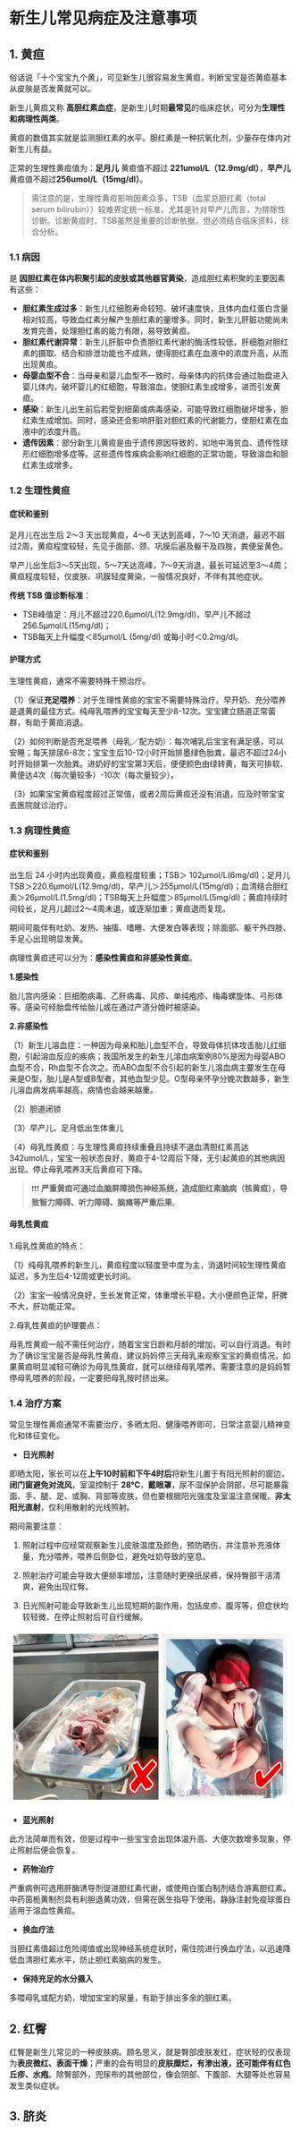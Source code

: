 <script setup>
import ScrollView from '../components/ScrollView.vue'
</script>

# 新生儿常见病症及注意事项

<ScrollView>

## 1. 黄疸

俗话说「十个宝宝九个黄」，可见新生儿很容易发生黄疸，判断宝宝是否黄疸基本从皮肤是否发黄就可以。

新生儿黄疸又称 **高胆红素血症**，是新生儿时期**最常见**的临床症状，可分为**生理性和病理性两类**。

黄疸的数值其实就是监测胆红素的水平。胆红素是一种抗氧化剂，少量存在体内对新生儿有益。

正常的生理性黄疸值为：**足月儿** 黄疸值不超过 **221umol/L（12.9mg/dl）**，**早产儿** 黄疸值不超过**256umoI/L（15mg/dl）**。

> 需注意的是，生理性黄疸影响因素众多，TSB（血浆总胆红素（total serum bilirubin））较难界定统一标准，尤其是针对早产儿而言，为排除性诊断。诊断黄疸时，TSB虽然是重要的诊断依据，但必须结合临床资料，综合分析。

### 1.1 病因

是 **因胆红素在体内积聚引起的皮肤或其他器官黄染**，造成胆红素积聚的主要因素有这些：

- **胆红素生成过多**：新生儿红细胞寿命较短、破坏速度快，且体内血红蛋白含量相对较高，导致血红素分解产生胆红素的量增多。同时，新生儿肝脏功能尚未发育完善，处理胆红素的能力有限，易导致黄疸。
- **胆红素代谢异常**：新生儿肝脏中负责胆红素代谢的酶活性较低，肝细胞对胆红素的摄取、结合和排泄功能也不成熟，使得胆红素在血液中的浓度升高，从而出现黄疸。
- **母婴血型不合**：当母亲和婴儿血型不一致时，母亲体内的抗体会通过胎盘进入婴儿体内，破坏婴儿的红细胞，导致溶血，使胆红素生成增多，进而引发黄疸。
- **感染**：新生儿出生前后若受到细菌或病毒感染，可能导致红细胞破坏增多，胆红素生成增加。同时，感染还会影响肝脏对胆红素的代谢能力，使胆红素在血液中的浓度升高。
- **遗传因素**：部分新生儿黄疸是由于遗传原因导致的，如地中海贫血、遗传性球形红细胞增多症等。这些遗传性疾病会影响红细胞的正常功能，导致溶血和胆红素生成增多。

### 1.2 生理性黄疸

#### 症状和鉴别

足月儿在出生后 2～3 天出现黄疸，4～6 天达到高峰，7～10 天消退，最迟不超过2周，黄疸程度较轻，先见于面部、颈、巩膜后遍及躯干及四肢，粪便呈黄色。

早产儿出生后3～5天出现，5～7天达高峰，7～9天消退，最长可延迟至3～4周；黄疸程度较轻，仅皮肤、巩膜轻度黄染，一般情况良好，不伴有其他症状。

**传统 TSB 值诊断标准**：

- TSB峰值足：月儿不超过220.6μmol/L(12.9mg/dl)，早产儿不超过256.5μmol/L(15mg/dl)；
- TSB每天上升幅度＜85μmol/L (5mg/dl) 或每小时＜0.2mg/dl。

#### 护理方式

生理性黄疸，通常不需要特殊干预治疗。

（1）保证**充足喂养**：对于生理性黄疸的宝宝不需要特殊治疗。早开奶、充分喂养是退黄的最佳方式。纯母乳喂养的宝宝每天至少8-12次。宝宝建立肠道正常菌群，有助于黄疸消退。

（2）如何判断是否充足喂养（母乳／配方奶）：每次哺乳后宝宝有满足感，可以安睡；每天排尿6-8次；宝宝生后10-12小时开始排墨绿色胎粪，最迟不超过24小时开始排第一次胎粪。进奶好的宝宝第3天后，便便颜色由绿转黄，每天可排软、黄便达4次（每次量较多）-10次（每次量较少）。

（3）如果宝宝黄疸程度超过正常值，或者2周后黄疸还没有消退，应及时带宝宝去医院就诊治疗。

### 1.3 病理性黄疸

#### 症状和鉴别

出生后 24 小时内出现黄疸，黄疸程度较重；TSB＞ 102μmol/L(6mg/dl)；足月儿TSB＞220.6μmol/L(12.9mg/dl)，早产儿＞255μmol/L(15mg/dl)；血清结合胆红素＞26μmol/L(1.5mg/dl)；TSB每天上升幅度＞85μmol/L(5mg/dl)；黄疸持续时间较长，足月儿超过2～4周未退，或逐渐加重；黄疸退而复现。

期间可能伴有吐奶、发热、抽搐、嗜睡、大便发白等表现；除面部、躯干外四肢、手足心出现明显发黄。

病理性黄疸还可以分为：**感染性黄疸和非感染性黄疸**。

**1.感染性**

 胎儿宫内感染：巨细胞病毒、乙肝病毒、风疹、单纯疱疹、梅毒螺旋体、弓形体等。感染可经胎盘传给胎儿或在通过产道分娩时被感染。

 **2.非感染性**

（1）新生儿溶血症：一种因为母亲和胎儿血型不合，导致母体抗体攻击胎儿红细胞，引起溶血反应的疾病；我国所发生的新生儿溶血病案例80%是因为母婴ABO血型不合，Rh血型不合次之。而ABO血型不合引起的新生儿溶血病主要发生在母亲是O型，胎儿是A型或B型者，其他血型少见。O型母亲怀孕分娩次数越多，新生儿溶血病发病率越高，病情也会越来越重。

（2）胆道闭锁

（3）早产儿、足月低出生体重儿

（4）母乳性黄疸：与生理性黄疸持续重叠且持续不退血清胆红素高达342umoI/L，宝宝一般状态良好，黄疸于4-12周后下降，无引起黄疸的其他病因出现。停止母乳喂养3天后黄疸可下降。

> ❗❗❗ **严重黄疸可通过血脑屏障损伤神经系统，造成胆红素脑病（核黄疸），导致智力障碍、听力障碍、脑瘫等严重后果**。

#### 母乳性黄疸

1.母乳性黄疸的特点：

（1）纯母乳喂养的新生儿，黄疸程度以轻度至中度为主，消退时间较生理性黄疸延迟，多为生后4-12周或更长时间。

（2）宝宝一般情况良好，生长发育正常，体重增长平稳，大小便颜色正常，肝脾不大，肝功能正常。

2.母乳性黄疸的护理要点：

母乳性黄疸一般不需任何治疗，随着宝宝日龄和月龄的增加，可以自行消退。有时为了确诊宝宝是否是母乳性黄疸，建议妈妈停三天母乳来观察宝宝的黄疸情况，如果黄疸明显减轻可确诊为母乳性黄疸，就可以继续母乳喂养。需要注意的是妈妈暂停母乳喂养的阶段，一定要把母乳按时挤出来。

### 1.4 治疗方案

常见生理性黄疸通常不需要治疗，多晒太阳、健康喂养即可，日常注意婴儿精神变化和体征变化。

- **日光照射**

即晒太阳，家长可以在**上午10时前和下午4时后**将新生儿置于有阳光照射的窗边，**闭门窗避免对流风**，室温控制于 **28℃**，**戴眼罩**，尿不湿保护会阴部，尽可能暴露面、手、腿、足、或胸、背部等皮肤，但也要根据阳光强度及室温注意保暖。**非太阳光直射**，仅利用散射的光线照射。

期间需要注意：

1. 照射过程中应经常观察新生儿皮肤温度及颜色，预防晒伤，并注意补充液体量，充分喂养，喂养后侧卧位，避免吐奶导致的窒息。

2. 照射治疗可能会导致大便频率增加，注意随时更换纸尿裤，保持臀部干洁清爽，避免出现红臀。

3. 日光照射可能会导致新生儿出现短期的副作用，包括皮疹、腹泻等，但症状均较轻微，在停止照射后可自行缓解。

![日光照射示例](./images/6c24e617da51c2231e881bf9d6bb686a.png)

- **蓝光照射**

此方法简单而有效，但是过程中一些宝宝会出现体温升高、大便次数增多现象，停止照射后便会恢复。

- **药物治疗**

严重病例可选用肝酶诱导剂促进胆红素代谢，或使用白蛋白制剂结合游离胆红素。中药茵栀黄制剂具有利胆退黄功效，但需在医生指导下使用。静脉注射免疫球蛋白适用于溶血性黄疸。

- **换血疗法**

当胆红素值超过危险阈值或出现神经系统症状时，需住院进行换血疗法，以迅速降低血清胆红素水平，防止胆红素脑病的发生。

- **保持充足的水分摄入**

多喂母乳或配方奶，增加宝宝的尿量，有助于排出多余的胆红素。



## **2. 红臀**

红臀是新生儿常见的一种皮肤病。顾名思义，就是臀部皮肤发红，症状轻的仅表现为**表皮微红、表面干燥**；严重的会有明显的**皮肤糜烂，有渗出液，**还可能伴有**红色丘疹、水疱**。除臀部外，兜尿布的其他部位，像会阴部、下腹部、大腿等处也容易发生类似症状。



## 3. 脐炎







</ScrollView>
